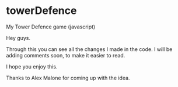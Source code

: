 # towerDefence
My Tower Defence game (javascript)

Hey guys.

Through this you can see all the changes I made in the code. I will be adding comments soon, to make it easier to read.

I hope you enjoy this.

Thanks to Alex Malone for coming up with the idea.
